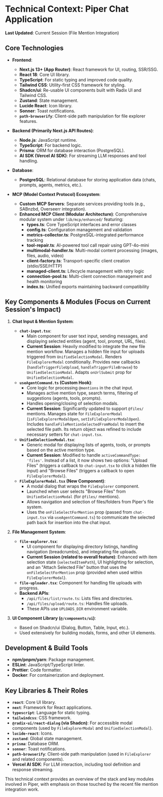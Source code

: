 # Technical Context: Piper Chat Application

**Last Updated**: Current Session (File Mention Integration)

## Core Technologies

- **Frontend**: 
    - **Next.js 13+ (App Router)**: React framework for UI, routing, SSR/SSG.
    - **React 18**: Core UI library.
    - **TypeScript**: For static typing and improved code quality.
    - **Tailwind CSS**: Utility-first CSS framework for styling.
    - **Shadcn/ui**: Re-usable UI components built with Radix UI and Tailwind CSS.
    - **Zustand**: State management.
    - **Lucide React**: Icon library.
    - **Sonner**: Toast notifications.
    - **`path-browserify`**: Client-side path manipulation for file explorer features.

- **Backend (Primarily Next.js API Routes)**:
    - **Node.js**: JavaScript runtime.
    - **TypeScript**: For backend logic.
    - **Prisma**: ORM for database interaction (PostgreSQL).
    - **AI SDK (Vercel AI SDK)**: For streaming LLM responses and tool handling.

- **Database**:
    - **PostgreSQL**: Relational database for storing application data (chats, prompts, agents, metrics, etc.).

- **MCP (Model Context Protocol) Ecosystem**:
    - **Custom MCP Servers**: Separate services providing tools (e.g., SABnzbd, Overseerr integration).
    - **Enhanced MCP Client (Modular Architecture)**: Comprehensive modular system under `lib/mcp/enhanced/` featuring:
        - **types.ts**: Core TypeScript interfaces and error classes
        - **config.ts**: Configuration management and validation
        - **metrics-collector.ts**: PostgreSQL-integrated performance tracking
        - **tool-repair.ts**: AI-powered tool call repair using GPT-4o-mini
        - **multimodal-handler.ts**: Multi-modal content processing (images, files, audio, video)
        - **client-factory.ts**: Transport-specific client creation (stdio/SSE/HTTP)
        - **managed-client.ts**: Lifecycle management with retry logic
        - **connection-pool.ts**: Multi-client connection management and health monitoring
        - **index.ts**: Unified exports maintaining backward compatibility

## Key Components & Modules (Focus on Current Session's Impact)

1.  **Chat Input & Mention System**:
    - **`chat-input.tsx`**: 
        - Main component for user text input, sending messages, and displaying selected entities (agent, tool, prompt, URL, files).
        - **Current Session**: Heavily modified to integrate the new file mention workflow. Manages a hidden file input for uploads triggered from `UnifiedSelectionModal`. Renders `FileExplorerModal` conditionally. Provides new callbacks (`handleTriggerFileUpload`, `handleTriggerFileBrowse`) to `UnifiedSelectionModal`. Adapts `onUrlSubmit` prop for `UnifiedSelectionModal`.
    - **`useAgentCommand.ts` (Custom Hook)**:
        - Core logic for processing `@mentions` in the chat input.
        - Manages active mention type, search terms, filtering of suggestions (agents, tools, prompts).
        - Handles opening/closing of selection modals.
        - **Current Session**: Significantly updated to support `@files/` mentions. Manages state for `FileExplorerModal` (`isFileExplorerModalOpen`, `setIsFileExplorerModalOpen`). Includes `handleFileMentionSelectedFromModal` to insert the selected file path. Its return object was refined to include necessary setters for `chat-input.tsx`.
    - **`UnifiedSelectionModal.tsx`**: 
        - Generic modal for displaying lists of agents, tools, or prompts based on the active mention type.
        - **Current Session**: Modified to handle `activeCommandType: 'files'`. Instead of a list, it now shows two options: "Upload Files" (triggers a callback to `chat-input.tsx` to click a hidden file input) and "Browse Files" (triggers a callback to open `FileExplorerModal`).
    - **`FileExplorerModal.tsx` (New Component)**:
        - A modal dialog that wraps the `FileExplorer` component.
        - Launched when user selects "Browse Files" from `UnifiedSelectionModal` (for `@files/` mentions).
        - Allows navigation and selection of files/folders from Piper's file system.
        - Uses the `onFileSelectForMention` prop (passed from `chat-input.tsx` via `useAgentCommand.ts`) to communicate the selected path back for insertion into the chat input.

2.  **File Management System**:
    - **`file-explorer.tsx`**: 
        - UI component for displaying directory listings, handling navigation (breadcrumbs), and integrating file uploads.
        - **Current Session (related to overall feature)**: Enhanced with item selection state (`selectedItemPath`), UI highlighting for selection, and an "Attach Selected File" button that uses the `onFileSelectForMention` prop (provided when used within `FileExplorerModal`).
    - **`file-uploader.tsx`**: Component for handling file uploads with progress.
    - **Backend APIs**:
        - `/api/files/list/route.ts`: Lists files and directories.
        - `/api/files/upload/route.ts`: Handles file uploads.
        - These APIs use `UPLOADS_DIR` environment variable.

3.  **UI Component Library (`@/components/ui`)**:
    - Based on Shadcn/ui (Dialog, Button, Table, Input, etc.).
    - Used extensively for building modals, forms, and other UI elements.

## Development & Build Tools

- **npm/pnpm/yarn**: Package management.
- **ESLint**: JavaScript/TypeScript linter.
- **Prettier**: Code formatter.
- **Docker**: For containerization and deployment.

## Key Libraries & Their Roles

- **`react`**: Core UI library.
- **`next`**: Framework for React applications.
- **`typescript`**: Language for static typing.
- **`tailwindcss`**: CSS framework.
- **`@radix-ui/react-dialog` (via Shadcn)**: For accessible modal components (used by `FileExplorerModal` and `UnifiedSelectionModal`).
- **`lucide-react`**: Icons.
- **`zustand`**: Global state management.
- **`prisma`**: Database ORM.
- **`sonner`**: Toast notifications.
- **`path-browserify`**: Client-side path manipulation (used in `FileExplorer` and related components).
- **Vercel AI SDK**: For LLM interaction, including tool definition and response streaming.

This technical context provides an overview of the stack and key modules involved in Piper, with emphasis on those touched by the recent file mention integration work.